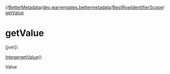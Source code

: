 //[BetterMetadata](../../../index.md)/[dev.warrengates.bettermetadata](../index.md)/[BestRowIdentifierScope](index.md)/[getValue](get-value.md)

# getValue

[jvm]\

[Integer](https://docs.oracle.com/javase/8/docs/api/java/lang/Integer.html)[getValue](get-value.md)()

Value
